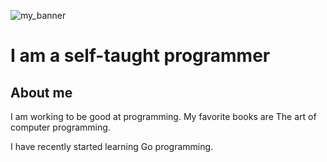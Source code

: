 ![my_banner](https://github.com/Robinborg/images/blob/main/Ma%20publication.png)

# I am a self-taught programmer

## About me
I am working to be good at programming.
My favorite books are The art of computer programming.

I have recently started learning Go programming.


<!---
Robinborg/Robinborg is a ✨ special ✨ repository because its `README.md` (this file) appears on your GitHub profile.
You can click the Preview link to take a look at your changes.
--->
